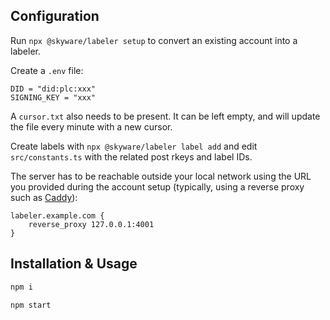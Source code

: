 ## Configuration

Run `npx @skyware/labeler setup` to convert an existing account into a labeler.

Create a `.env` file:

```Dotenv
DID = "did:plc:xxx"
SIGNING_KEY = "xxx"
```

A `cursor.txt` also needs to be present. It can be left empty, and will update the file every minute with a new cursor.

Create labels with `npx @skyware/labeler label add` and edit `src/constants.ts` with the related post rkeys and label IDs.

The server has to be reachable outside your local network using the URL you provided during the account setup (typically, using a reverse proxy such as [Caddy](https://caddyserver.com/)):

```Caddyfile
labeler.example.com {
	reverse_proxy 127.0.0.1:4001
}
```

## Installation & Usage

```sh
npm i
```

```sh
npm start
```
